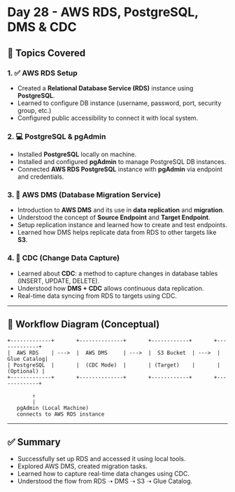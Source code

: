# Day 28 - AWS RDS, PostgreSQL, DMS & CDC

## 📌 Topics Covered

### 1. ✅ AWS RDS Setup
- Created a **Relational Database Service (RDS)** instance using **PostgreSQL**.
- Learned to configure DB instance (username, password, port, security group, etc.)
- Configured public accessibility to connect it with local system.

### 2. 💻 PostgreSQL & pgAdmin
- Installed **PostgreSQL** locally on machine.
- Installed and configured **pgAdmin** to manage PostgreSQL DB instances.
- Connected **AWS RDS PostgreSQL** instance with **pgAdmin** via endpoint and credentials.

### 3. 🔁 AWS DMS (Database Migration Service)
- Introduction to **AWS DMS** and its use in **data replication** and **migration**.
- Understood the concept of **Source Endpoint** and **Target Endpoint**.
- Setup replication instance and learned how to create and test endpoints.
- Learned how DMS helps replicate data from RDS to other targets like **S3**.

### 4. 🔄 CDC (Change Data Capture)
- Learned about **CDC**: a method to capture changes in database tables (INSERT, UPDATE, DELETE).
- Understood how **DMS + CDC** allows continuous data replication.
- Real-time data syncing from RDS to targets using CDC.

---

## 🔗 Workflow Diagram (Conceptual)

```plaintext
+-------------+       +--------------+       +------------+       +-------------+
|  AWS RDS    | --->  |  AWS DMS     | --->  |  S3 Bucket  | --->  |  Glue Catalog|
| PostgreSQL  |       |  (CDC Mode)  |       | (Target)    |       |   (Optional) |
+-------------+       +--------------+       +------------+       +-------------+

        ↑
        |
   pgAdmin (Local Machine)
   connects to AWS RDS instance
```

---

## ✅ Summary

- Successfully set up RDS and accessed it using local tools.
- Explored AWS DMS, created migration tasks.
- Learned how to capture real-time data changes using CDC.
- Understood the flow from RDS ➝ DMS ➝ S3 ➝ Glue Catalog.
